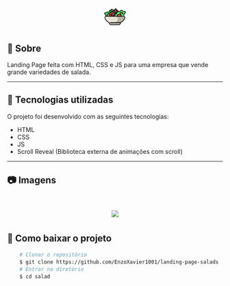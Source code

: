 <h1 align="center">
    <img src="img/favicon.png" width="50px">
</h1>

## 📃 Sobre

Landing Page feita com HTML, CSS e JS para uma empresa que vende grande variedades de salada.

---

## 🚀 Tecnologias utilizadas

O projeto foi desenvolvido com as seguintes tecnologias:

- HTML
- CSS
- JS
- Scroll Reveal (Biblioteca externa de animações com scroll)

---

## 📷 Imagens

<h1 align="center">
    <img src="src/img/screenshot.png">
</h1>

## 📁 Como baixar o projeto

```bash
    # Clonar o repositório
    $ git clone https://github.com/EnzoXavier1001/landing-page-salads
    # Entrar no diretório
    $ cd salad
```